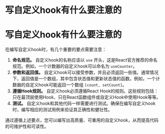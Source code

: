 # 写自定义hook有什么要注意的

# 写自定义hook有什么要注意的

在编写自定义hook时，有几个重要的要点需要注意：

1. **命名规范。** 自定义hook的名称应该以 `use` 开头，这是React官方推荐的命名规范。例如，一个计数器的自定义hook可以命名为 `useCounter`。
2. **参数和返回值。** 自定义hook可以接受参数，并且必须返回一些值。通常情况下，返回值是一个数组，其中包含状态值和更新状态值的函数。例如，一个计数器的自定义hook可能返回一个数组 `[count, setCount]`。
3. **遵循Hook规则。** 自定义hook必须遵循React Hook的规则。这些规则包括：只在最顶层使用Hook、只在React函数组件或自定义Hook中使用Hook等等。
4. **测试。** 自定义hook和其他代码一样需要进行测试。确保在编写自定义hook时，编写相应的测试用例来验证其正确性和健壮性。

通过遵循上述要点，您可以编写出高质量、可重用的自定义hook，从而提高代码的可维护性和可读性。